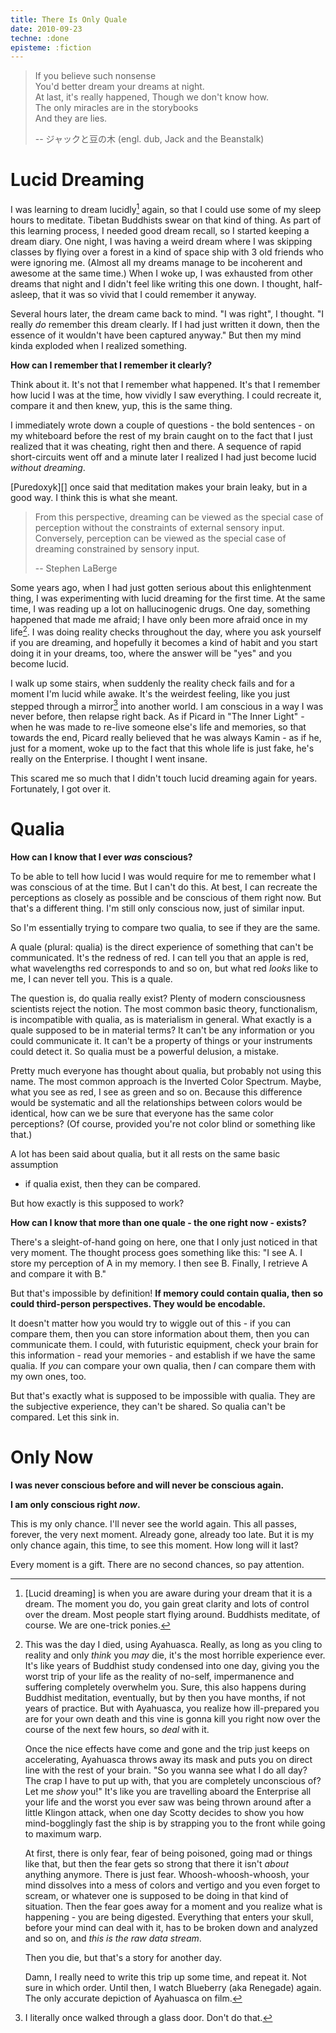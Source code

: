 ```yaml
---
title: There Is Only Quale
date: 2010-09-23
techne: :done
episteme: :fiction
---
```


> If you believe such nonsense                                   
> You'd better dream your dreams at night.                       
> At last, it's really happened, 
> Though we don't know how.       
> The only miracles are in the storybooks                       
> And they are lies. 
>
> -- ジャックと豆の木 (engl. dub, Jack and the Beanstalk)

Lucid Dreaming
==============

I was learning to dream lucidly[^lucid] again, so that I could use some of my
sleep hours to meditate. Tibetan Buddhists swear on that kind of thing. As part
of this learning process, I needed good dream recall, so I started keeping a
dream diary. One night, I was having a weird dream where I was skipping classes
by flying over a forest in a kind of space ship with 3 old friends who were
ignoring me. (Almost all my dreams manage to be incoherent and awesome at the
same time.) When I woke up, I was exhausted from other dreams that night and I
didn't feel like writing this one down. I thought, half-asleep, that it was so
vivid that I could remember it anyway.

Several hours later, the dream came back to mind. "I was right", I thought. "I
really *do* remember this dream clearly. If I had just written it down, then the
essence of it wouldn't have been captured anyway." But then my mind kinda
exploded when I realized something.

**How can I remember that I remember it clearly?**

Think about it. It's not that I remember what happened. It's that I remember
how lucid I was at the time, how vividly I saw everything. I could recreate it,
compare it and then knew, yup, this is the same thing.

I immediately wrote down a couple of questions - the bold sentences - on my
whiteboard before the rest of my brain caught on to the fact that I just
realized that it was cheating, right then and there. A sequence of rapid
short-circuits went off and a minute later I realized I had just become lucid
*without dreaming*.

[Puredoxyk][] once said that meditation makes your brain leaky, but in a good way.
I think this is what she meant.

> From this perspective, dreaming can be viewed as the special case of
> perception without the constraints of external sensory input. Conversely,
> perception can be viewed as the special case of dreaming constrained by
> sensory input.
>
> -- Stephen LaBerge

Some years ago, when I had just gotten serious about this enlightenment thing, I
was experimenting with lucid dreaming for the first time. At the same time, I
was reading up a lot on hallucinogenic drugs. One day, something happened that
made me afraid; I have only been more afraid once in my life[^fear]. I was doing
reality checks throughout the day, where you ask yourself if you are dreaming,
and hopefully it becomes a kind of habit and you start doing it in your dreams,
too, where the answer will be "yes" and you become lucid.

I walk up some stairs, when suddenly the reality check fails and for a moment
I'm lucid while awake. It's the weirdest feeling, like you just stepped through
a mirror[^mirror] into another world. I am conscious in a way I was never
before, then relapse right back. As if Picard in "The Inner Light" - when he was
made to re-live someone else's life and memories, so that towards the end, Picard
really believed that he was always Kamin - as if he, just for a moment, woke up
to the fact that this whole life is just fake, he's really on the Enterprise. I
thought I went insane. 

This scared me so much that I didn't touch lucid dreaming again for years.
Fortunately, I got over it.

Qualia
======

**How can I know that I ever _was_ conscious?**

To be able to tell how lucid I was would require for me to remember what I was
conscious of at the time. But I can't do this. At best, I can recreate the
perceptions as closely as possible and be conscious of them right now. But
that's a different thing. I'm still only conscious now, just of similar input.

So I'm essentially trying to compare two qualia, to see if they are the same. 

A quale (plural: qualia) is the direct experience of something that can't be
communicated. It's the redness of red. I can tell you that an apple is red, what
wavelengths red corresponds to and so on, but what red *looks* like to me, I can
never tell you. This is a quale.

The question is, do qualia really exist? Plenty of modern consciousness
scientists reject the notion. The most common basic theory, functionalism, is
incompatible with qualia, as is materialism in general. What exactly is a quale
supposed to be in material terms? It can't be any information or you could
communicate it. It can't be a property of things or your instruments could
detect it. So qualia must be a powerful delusion, a mistake.

Pretty much everyone has thought about qualia, but probably not using this name.
The most common approach is the Inverted Color Spectrum. Maybe, what you see as
red, I see as green and so on. Because this difference would be systematic and
all the relationships between colors would be identical, how can we be sure that
everyone has the same color perceptions? (Of course, provided you're not color
blind or something like that.)

A lot has been said about qualia, but it all rests on the same basic assumption
- if qualia exist, then they can be compared.

But how exactly is this supposed to work?

**How can I know that more than one quale - the one right now - exists?**

There's a sleight-of-hand going on here, one that I only just noticed in that
very moment. The thought process goes something like this: "I see A. I store my
perception of A in my memory. I then see B. Finally, I retrieve A and compare it
with B."

But that's impossible by definition! **If memory could contain qualia, then
so could third-person perspectives. They would be encodable.** 

It doesn't matter how you would try to wiggle out of this - if you can compare
them, then you can store information about them, then you can communicate them.
I could, with futuristic equipment, check your brain for this information - read
your memories - and establish if we have the same qualia. If *you* can compare
your own qualia, then *I* can compare them with my own ones, too.

But that's exactly what is supposed to be impossible with qualia. They are the
subjective experience, they can't be shared. So qualia can't be compared. Let
this sink in.

Only Now
========

**I was never conscious before and will never be conscious again.** 

**I am only conscious right _now_.**

This is my only chance. I'll never see the world again. This all passes,
forever, the very next moment. Already gone, already too late. But it is my only
chance again, this time, to see this moment. How long will it last? 

Every moment is a gift. There are no second chances, so pay attention.

[^mirror]:
    I literally once walked through a glass door. Don't do that.

[^lucid]:                             
    [Lucid dreaming] is when you are aware during your dream that it is a dream.
    The moment you do, you gain great clarity and lots of control over the
    dream. Most people start flying around. Buddhists meditate, of course.  We
    are one-trick ponies.


[^fear]: 
    This was the day I died, using Ayahuasca. Really, as long as you cling to
    reality and only *think* you *may* die, it's the most horrible experience
    ever. It's like years of Buddhist study condensed into one day, giving
    you the worst trip of your life as the reality of no-self, impermanence and
    suffering completely overwhelm you. Sure, this also happens during Buddhist
    meditation, eventually, but by then you have months, if not years of
    practice. But with Ayahuasca, you realize how ill-prepared you are for your
    own death and this vine is gonna kill you right now over the course of the
    next few hours, so *deal* with it. 
    
    Once the nice effects have come and gone and the trip just keeps on
    accelerating, Ayahuasca throws away its mask and puts you on direct line
    with the rest of your brain. "So you wanna see what I do all day? The crap I
    have to put up with, that you are completely unconscious of? Let me *show*
    you!" It's like you are travelling aboard the Enterprise all your life and
    the worst you ever saw was being thrown around after a little Klingon
    attack, when one day Scotty decides to show you how mind-bogglingly fast the
    ship is by strapping you to the front while going to maximum warp.
    
    At first, there is only fear, fear of being poisoned, going mad or things
    like that, but then the fear gets so strong that there it isn't *about*
    anything anymore. There is just fear. Whoosh-whoosh-whoosh, your mind
    dissolves into a mess of colors and vertigo and you even forget to scream,
    or whatever one is supposed to be doing in that kind of situation. Then the
    fear goes away for a moment and you realize what is happening - you are
    being digested. Everything that enters your skull, before your mind can deal
    with it, has to be broken down and analyzed and so on, and *this is the raw
    data stream*.                 

    Then you die, but that's a story for another day.

    Damn, I really need to write this trip up some time, and repeat it. Not sure
    in which order. Until then, I watch Blueberry (aka Renegade) again. The only
    accurate depiction of Ayahuasca on film.
